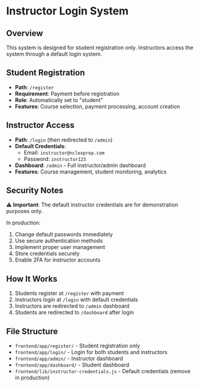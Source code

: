 # Instructor Login System

## Overview
This system is designed for student registration only. Instructors access the system through a default login system.

## Student Registration
- **Path**: `/register`
- **Requirement**: Payment before registration
- **Role**: Automatically set to "student"
- **Features**: Course selection, payment processing, account creation

## Instructor Access
- **Path**: `/login` (then redirected to `/admin`)
- **Default Credentials**:
  - Email: `instructor@nclexprep.com`
  - Password: `instructor123`
- **Dashboard**: `/admin` - Full instructor/admin dashboard
- **Features**: Course management, student monitoring, analytics

## Security Notes
⚠️ **Important**: The default instructor credentials are for demonstration purposes only.

In production:
1. Change default passwords immediately
2. Use secure authentication methods
3. Implement proper user management
4. Store credentials securely
5. Enable 2FA for instructor accounts

## How It Works
1. Students register at `/register` with payment
2. Instructors login at `/login` with default credentials
3. Instructors are redirected to `/admin` dashboard
4. Students are redirected to `/dashboard` after login

## File Structure
- `frontend/app/register/` - Student registration only
- `frontend/app/login/` - Login for both students and instructors
- `frontend/app/admin/` - Instructor dashboard
- `frontend/app/dashboard/` - Student dashboard
- `frontend/lib/instructor-credentials.js` - Default credentials (remove in production)
